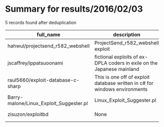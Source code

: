
# Summary for results/2016/02/03
    
5 records found after deduplication

| full_name | description | html_url | matched_list | matched_count | pushed_at | size | stargazers_count | language | forks_count |
|-----------------------------------------|----------------------------------------------------------------------------|------------------------------------------------------------|----------------|-----------------|---------------------------|--------|--------------------|------------|---------------|
| hahwul/projectsend_r582_webshell | ProjectSend_r582_webshell exploit | https://github.com/hahwul/projectsend_r582_webshell | ['exploit'] | 1 | 2016-02-03 12:52:57+00:00 | 3 | 2 | Ruby | 2 |
| jscaffrey/ippatsuoonami | fictional exploits of ex-DPLA coders in exile on the Japanese mainland | https://github.com/jscaffrey/ippatsuoonami | ['exploit'] | 1 | 2016-02-03 23:19:57+00:00 | 4 | 0 | | 0 |
| raul5660/exploit-database-c-sharp | This is one off of exploit database written in c# for windows environments | https://github.com/raul5660/exploit-database-c-sharp | ['exploit'] | 1 | 2016-02-03 04:00:05+00:00 | 36 | 2 | C# | 1 |
| Barry-malone/Linux_Exploit_Suggester.pl | Linux_Exploit_Suggester.pl | https://github.com/Barry-malone/Linux_Exploit_Suggester.pl | ['exploit'] | 1 | 2016-02-03 08:57:56+00:00 | 3 | 1 | Perl | 0 |
| zisuzon/exploitbd | None | https://github.com/zisuzon/exploitbd | ['exploit'] | 1 | 2016-02-03 09:46:17+00:00 | 0 | 0 | | 0 |
